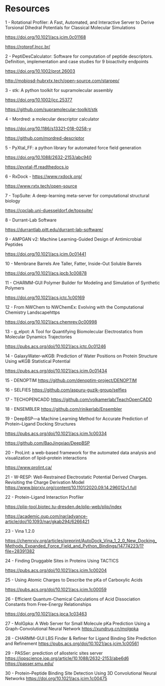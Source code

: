 # Resources

1 - Rotational Profiler: A Fast, Automated, and Interactive Server to Derive Torsional Dihedral Potentials for Classical Molecular Simulations

https://doi.org/10.1021/acs.jcim.0c01168

https://rotprof.lncc.br/

2 - PeptiDesCalculator: Software for computation of peptide descriptors. Definition, implementation and case studies for 9 bioactivity endpoints

https://doi.org/10.1002/prot.26003

http://mobiosd-hubrxtx.tech/open-source.com/starpep/

3 - stk: A python toolkit for supramolecular assembly

https://doi.org/10.1002/jcc.25377

https://github.com/supramolecular-toolkit/stk

4 - Mordred: a molecular descriptor calculator

https://doi.org/10.1186/s13321-018-0258-y

https://github.com/mordred-descriptor

5 - PyXtal_FF: a python library for automated force field generation 

https://doi.org/10.1088/2632-2153/abc940 

https://pyxtal-ff.readthedocs.io

6 - RxDock - https://www.rxdock.org/ 

https://www.rxtx.tech/open-source

7 - TopSuite: A deep-learning meta-server for computational structural biology 

https://cpclab.uni-duesseldorf.de/topsuite/

8 - Durrant-Lab Software 

https://durrantlab.pitt.edu/durrant-lab-software/

9 - AMPGAN v2: Machine Learning-Guided Design of Antimicrobial Peptides 

https://doi.org/10.1021/acs.jcim.0c01441

10 - Membrane Barrels Are Taller, Fatter, Inside-Out Soluble Barrels 

https://doi.org/10.1021/acs.jpcb.1c00878

11 - CHARMM-GUI Polymer Builder for Modeling and Simulation of Synthetic Polymers 

https://doi.org/10.1021/acs.jctc.1c00169

12 - From NWChem to NWChemEx: Evolving with the Computational Chemistry Landscapehttps 

https://doi.org/10.1021/acs.chemrev.0c00998

13 - g_elpot: A Tool for Quantifying Biomolecular Electrostatics from Molecular Dynamics Trajectories 

https://pubs.acs.org/doi/10.1021/acs.jctc.0c01246

14 - GalaxyWater-wKGB: Prediction of Water Positions on Protein Structure Using wKGB Statistical Potential

https://pubs.acs.org/doi/10.1021/acs.jcim.0c01434

15 - DENOPTIM https://github.com/denoptim-project/DENOPTIM

16 - SELFIES https://github.com/aspuru-guzik-group/selfies

17 - TECHOPENCADD https://github.com/volkamerlab/TeachOpenCADD

18 - ENSEMBLER https://github.com/rinikerlab/Ensembler

19 - DeepBSP—a Machine Learning Method for Accurate Prediction of Protein–Ligand Docking Structures

https://pubs.acs.org/doi/10.1021/acs.jcim.1c00334

https://github.com/BaoJingxiao/DeepBSP

20 - ProLint: a web-based framework for the automated data analysis and visualization of lipid–protein interactions

https://www.prolint.ca/

21 - W-RESP: Well-Restrained Electrostatic Potential Derived Charges. Revisiting the Charge Derivation Model
https://www.biorxiv.org/content/10.1101/2020.09.14.296012v1.full

22 - Protein-Ligand Interaction Profiler 

https://plip-tool.biotec.tu-dresden.de/plip-web/plip/index

https://academic.oup.com/nar/advance-article/doi/10.1093/nar/gkab294/6266421

23 - Vina 1.2.0

https://chemrxiv.org/articles/preprint/AutoDock_Vina_1_2_0_New_Docking_Methods_Expanded_Force_Field_and_Python_Bindings/14774223/1?file=28391382

24 - Finding Druggable Sites in Proteins Using TACTICS

https://pubs.acs.org/doi/10.1021/acs.jcim.1c00204

25 - Using Atomic Charges to Describe the pKa of Carboxylic Acids

https://pubs.acs.org/doi/10.1021/acs.jcim.1c00059

26 - Efficient Quantum-Chemical Calculations of Acid Dissociation Constants from Free-Energy Relationships

https://doi.org/10.1021/acs.jpca.1c03463

27 - MolGpka: A Web Server for Small Molecule pKa Prediction Using a Graph-Convolutional Neural Network
https://xundrug.cn/molgpka

28 - CHARMM-GUI LBS Finder & Refiner for Ligand Binding Site Prediction and Refinement
https://pubs.acs.org/doi/10.1021/acs.jcim.1c00561

29 - PASSer: prediction of allosteric sites server
https://iopscience.iop.org/article/10.1088/2632-2153/abe6d6
https://passer.smu.edu/

30 - Protein–Peptide Binding Site Detection Using 3D Convolutional Neural Networks
https://doi.org/10.1021/acs.jcim.1c00475

